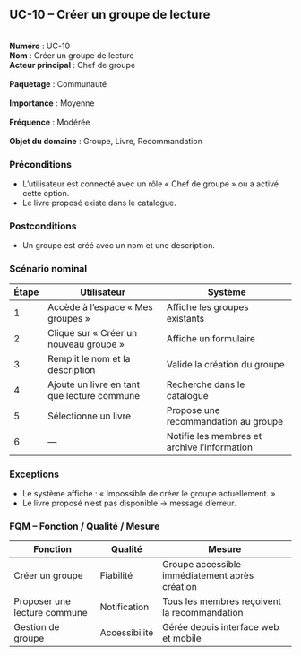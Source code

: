 ## UC-10 – Créer un groupe de lecture

<br>**Numéro** : UC-10 
<br>**Nom** : Créer un groupe de lecture 
<br>**Acteur principal** : Chef de groupe  
<br>**Paquetage** : Communauté  
<br>**Importance** : Moyenne  
<br>**Fréquence** : Modérée  
<br>**Objet du domaine** : Groupe, Livre, Recommandation

### Préconditions
- L’utilisateur est connecté avec un rôle « Chef de groupe » ou a activé cette option.
- Le livre proposé existe dans le catalogue.

### Postconditions
- Un groupe est créé avec un nom et une description.

### Scénario nominal

| Étape | Utilisateur | Système |
|-------|-------------|---------|
| 1 | Accède à l’espace « Mes groupes » | Affiche les groupes existants |
| 2 | Clique sur « Créer un nouveau groupe » | Affiche un formulaire |
| 3 | Remplit le nom et la description | Valide la création du groupe |
| 4 | Ajoute un livre en tant que lecture commune | Recherche dans le catalogue |
| 5 | Sélectionne un livre | Propose une recommandation au groupe |
| 6 | — | Notifie les membres et archive l’information |

### Exceptions
- Le système affiche : « Impossible de créer le groupe actuellement. »
- Le livre proposé n’est pas disponible → message d’erreur.

### FQM – Fonction / Qualité / Mesure

| Fonction | Qualité | Mesure |
|----------|---------|--------|
| Créer un groupe | Fiabilité | Groupe accessible immédiatement après création |
| Proposer une lecture commune | Notification | Tous les membres reçoivent la recommandation |
| Gestion de groupe | Accessibilité | Gérée depuis interface web et mobile |
